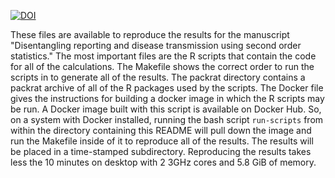 [![DOI](https://zenodo.org/badge/113359526.svg)](https://zenodo.org/badge/latestdoi/113359526)

These files are available to reproduce the results for the manuscript
"Disentangling reporting and disease transmission using second order
statistics." The most important files are the R scripts that
contain the code for all of the calculations. The Makefile shows
the correct order to run the scripts in to generate all of the
results. The packrat directory contains a packrat archive of all of
the R packages used by the scripts. The Docker file gives the
instructions for building a docker image in which the R scripts may be
run. A Docker image built with this script is available on Docker
Hub. So, on a system with Docker installed, running the bash script
``run-scripts`` from within the directory containing this README will
pull down the image and run the Makefile inside of it to reproduce all
of the results. The results will be placed in a time-stamped
subdirectory. Reproducing the results takes less the 10 minutes on
desktop with 2 3GHz cores and 5.8 GiB of memory.
